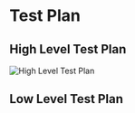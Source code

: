 # Test Plan
## High Level Test Plan
![High Level Test Plan](https://user-images.githubusercontent.com/98877997/153698894-df971997-93d8-4d84-ac01-08fca050c5ec.jpg)
## Low Level Test Plan
